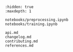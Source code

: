 ```{include} ../README.md

```

```{toctree}
:hidden: true
:maxdepth: 1

notebooks/preprocessing.ipynb
notebooks/training.ipynb

api.md
changelog.md
contributing.md
references.md
```
